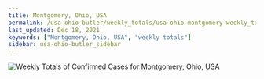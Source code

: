 ```yaml
---
title: Montgomery, Ohio, USA
permalink: /usa-ohio-butler/weekly_totals/usa-ohio-montgomery-weekly_totals.html
last_updated: Dec 18, 2021
keywords: ["Montgomery, Ohio, USA", "weekly totals"]
sidebar: usa-ohio-butler_sidebar
---
```


![Weekly Totals of Confirmed Cases for Montgomery, Ohio, USA](/covid_tracker/images/graphs/usa-ohio-montgomery-weekly_totals_graph.png)

